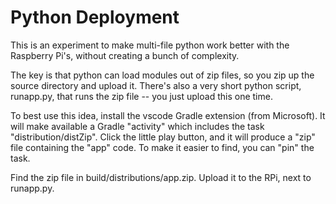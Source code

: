 # Python Deployment

This is an experiment to make multi-file python work better with the Raspberry Pi's, without creating a bunch of complexity.

The key is that python can load modules out of zip files, so you zip up the source directory and upload it. There's also a very short python script, runapp.py, that runs the zip file -- you just upload this one time.

To best use this idea, install the vscode Gradle extension (from Microsoft). It will make available a Gradle "activity" which includes the task "distribution/distZip". Click the little play button, and it will produce a "zip" file containing the "app" code. To make it easier to find, you can "pin" the task.

Find the zip file in build/distributions/app.zip. Upload it to the RPi, next to runapp.py.
